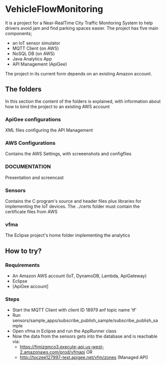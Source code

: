 # VehicleFlowMonitoring

It is a project for a Near-RealTime City Traffic Monitoring System to help drivers avoid jam and find parking spaces easier.
The project has five main components; 
  - an IoT sensor simulator
  - MQTT Client (on AWS)
  - NoSQL DB (on AWS)
  - Java Analytics App
  - API Management (ApiGee)
  
The project in its current form depends on an existing Amazon account.

## The folders

In this section the content of the folders is explained, with information about how to bind the project to an existing AWS account

### ApiGee configurations

XML files configuring the API Management

### AWS Configurations

Contains the AWS Settings, with screeenshots and configflies

### DOCUMENTATION

Presentation and screencast

### Sensors

Contains the C program's source and header files plus libraries for implementing the IoT devices. The ../certs folder must contain the certificate files from AWS

### vfma

The Eclipse project's home folder implementing the analytics

## How to try?

### Requirements

  - An Amazon AWS account (IoT, DynamoDB, Lambda, ApiGateway)
  - Eclipse
  - [ApiGee account]
  
### Steps

  - Start the MQTT Client with client ID 18979 anf topic name 'tf'
  - Run sensors/sample_apps/subscribe_publish_sample/subscribe_publish_sample
  - Open vfma in Eclipse and run the AppRunner class
  - Now the data from the sensors gets into the database and is reachable via:
    - https://fjmizgmco3.execute-api.us-west-2.amazonaws.com/prod/vfmapi OR
    - http://toczee127997-test.apigee.net/vfm/zones (Managed API)
  
  
